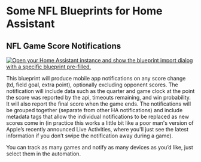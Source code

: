 # Some NFL Blueprints for Home Assistant

## NFL Game Score Notifications
[![Open your Home Assistant instance and show the blueprint import dialog with a specific blueprint pre-filled.](https://my.home-assistant.io/badges/blueprint_import.svg)](https://my.home-assistant.io/redirect/blueprint_import/?blueprint_url=https%3A%2F%2Fgithub.com%2Fgonzotek%2Fha-nfl%2Fblob%2F%2Fblueprints%2Fnfl-game-score-notifications.yaml)

This blueprint will produce mobile app notifications on any score change (td, field goal, extra point), optionally excluding opponent scores. The notification will include data such as the quarter and game clock at the point the score was reported by the api, timeouts remaining, and win probability. It will also report the final score when the game ends. The notifications will be grouped together (separate from other HA notifications) and include metadata tags that allow the individual notifications to be replaced as new scores come in (in practice this works a little bit like a poor man's version of Apple’s recently announced Live Activities, where you'll just see the latest information if you don’t swipe the notification away during a game).

You can track as many games and notify as many devices as you’d like, just select them in the automation.
